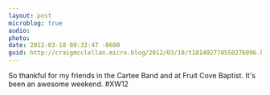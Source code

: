 ```yaml
---
layout: post
microblog: true
audio: 
photo: 
date: 2012-03-18 09:32:47 -0600
guid: http://craigmcclellan.micro.blog/2012/03/18/t181402778550276096.html
---
```

So thankful for my friends in the Cartee Band and at Fruit Cove Baptist. It's been an awesome weekend. #XW12
